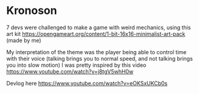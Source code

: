 # Kronoson

7 devs were challenged to make a game with weird mechanics, using this art kit 
https://opengameart.org/content/1-bit-16x16-minimalist-art-pack (made by me)

My interpretation of the theme was the player being able to control time with their voice
(talking brings you to normal speed, and not talking brings you into slow motion)
I was pretty inspired by this video
https://www.youtube.com/watch?v=j8tgV5whH0w

Devlog here
https://www.youtube.com/watch?v=eOKSxUKCb0s
